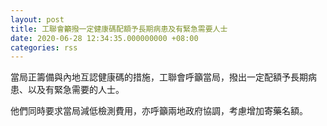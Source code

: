 ```yaml
---
layout: post
title: 工聯會籲撥一定健康碼配額予長期病患及有緊急需要人士
date: 2020-06-28 12:34:35.000000000 +08:00
categories: rss
---
```


當局正籌備與內地互認健康碼的措施，工聯會呼籲當局，撥出一定配額予長期病患、以及有緊急需要的人士。

他們同時要求當局減低檢測費用，亦呼籲兩地政府協調，考慮增加寄藥名額。

